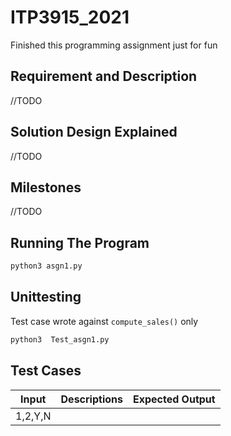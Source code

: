 # ITP3915_2021
Finished this programming assignment just for fun

## Requirement and Description
//TODO

## Solution Design Explained
//TODO

## Milestones
//TODO

## Running The Program
```bash
python3 asgn1.py
```

## Unittesting
Test case wrote against `compute_sales()` only
```bash
python3  Test_asgn1.py 
```

## Test Cases
|Input|Descriptions|Expected Output|
|-|-|-|
|1,2,Y,N||||
